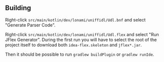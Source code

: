 ## Building

Right-click `src/main/kotlin/dev/lonami/uniffidl/Udl.bnf` and select "Generate Parser Code".

Right-click `src/main/kotlin/dev/lonami/uniffidl/Udl.flex` and select "Run JFlex Generator".
During the first run you will have to select the root of the project itself to download
both `idea-flex.skeleton` and `jflex*.jar`.

Then it should be possible to run `gradlew buildPlugin` or `gradlew runIde`.
